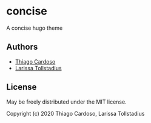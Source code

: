 # concise

A concise hugo theme

## Authors

- [Thiago Cardoso](https://figueredo.co/)
- [Larissa Tollstadius](https://cargocollective.com/larissatolls/)

## License

May be freely distributed under the MIT license.

Copyright (c) 2020 Thiago Cardoso, Larissa Tollstadius